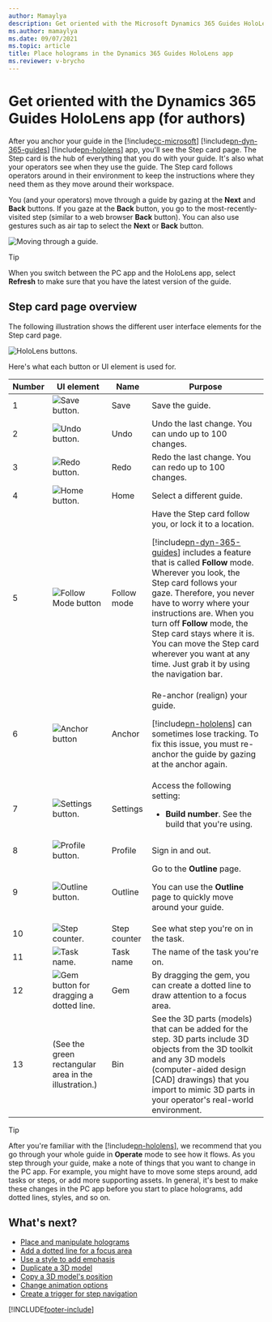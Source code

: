 ```yaml
---
author: Mamaylya
description: Get oriented with the Microsoft Dynamics 365 Guides HoloLens app, and learn how to place holograms, add styles, and more.
ms.author: mamaylya
ms.date: 09/07/2021
ms.topic: article
title: Place holograms in the Dynamics 365 Guides HoloLens app
ms.reviewer: v-brycho
---
```


# Get oriented with the Dynamics 365 Guides HoloLens app (for authors)

After you anchor your guide in the [!include[cc-microsoft](../includes/cc-microsoft.md)] [!include[pn-dyn-365-guides](../includes/pn-dyn-365-guides.md)] [!include[pn-hololens](../includes/pn-hololens.md)] app, you'll see the Step card page. The Step card is the hub of everything that you do with your guide. It's also what your operators see when they use the guide. The Step card follows operators around in their environment to keep the instructions where they need them as they move around their workspace.

You (and your operators) move through a guide by gazing at the **Next** and **Back** buttons. If you gaze at the **Back** button, you go to the most-recently-visited step (similar to a web browser **Back** button). You can also use gestures such as air tap to select the **Next** or **Back** button. 

![Moving through a guide.](media/navigate-example.PNG "Moving through a guide")

> [!TIP]
> When you switch between the PC app and the HoloLens app, select **Refresh** to make sure that you have the latest version of the guide.

## Step card page overview

The following illustration shows the different user interface elements for the Step card page.

![HoloLens buttons.](media/step-card-orientation-2.PNG "HoloLens buttons")

Here's what each button or UI element is used for.

| Number | UI element | Name | Purpose |
|---|---|---|---|
| 1 | ![Save button.](media/save-button.png "Save button") | Save | Save the guide. |
| 2 | ![Undo button.](media/undo-button.png "Undo button") | Undo | Undo the last change. You can undo up to 100 changes. |
| 3 | ![Redo button.](media/redo-button.png "Redo button") | Redo | Redo the last change. You can redo up to 100 changes. |
| 4 | ![Home button.](media/home-button.PNG "Home button") | Home | Select a different guide. |
| 5 | ![Follow Mode button](media/follow-button.PNG "Follow Mode button") | Follow mode | Have the Step card follow you, or lock it to a location.<p>[!include[pn-dyn-365-guides](../includes/pn-dyn-365-guides.md)] includes a feature that is called **Follow** mode. Wherever you look, the Step card follows your gaze. Therefore, you never have to worry where your instructions are. When you turn off **Follow** mode, the Step card stays where it is. You can move the Step card wherever you want at any time. Just grab it by using the navigation bar.</p> |
| 6 | ![Anchor button](media/anchor-button.PNG "Anchor button") | Anchor | Re-anchor (realign) your guide.<p>[!include[pn-hololens](../includes/pn-hololens.md)] can sometimes lose tracking. To fix this issue, you must re-anchor the guide by gazing at the anchor again.</p> |
| 7 | ![Settings button.](media/settings-button.PNG "Settings button") | Settings | Access the following setting:<ul><li>**Build number**. See the build that you're using.</li></ul> |
| 8 | ![Profile button.](media/profile-button.PNG "Profile button") | Profile | Sign in and out. |
| 9 | ![Outline button.](media/outline-button.png "Outline button") | Outline | Go to the **Outline** page.<p>You can use the **Outline** page to quickly move around your guide.</p> |
| 10 | ![Step counter.](media/step-progress.PNG "Step progress") | Step counter | See what step you're on in the task. |
| 11 | ![Task name.](media/task-name-hololens-app.PNG "Task name") | Task name | The name of the task you're on. |
| 12 | ![Gem button for dragging a dotted line.](media/gem.png "Gem button for dragging a dotted line") | Gem | By dragging the gem, you can create a dotted line to draw attention to a focus area. |
| 13 | (See the green rectangular area in the illustration.) | Bin | See the 3D parts (models) that can be added for the step. 3D parts include 3D objects from the 3D toolkit and any 3D models (computer-aided design \[CAD\] drawings) that you import to mimic 3D parts in your operator's real-world environment. |

> [!TIP]
> After you're familiar with the [!include[pn-hololens](../includes/pn-hololens.md)], we recommend that you go through your whole guide in **Operate** mode to see how it flows. As you step through your guide, make a note of things that you want to change in the PC app. For example, you might have to move some steps around, add tasks or steps, or add more supporting assets. In general, it's best to make these changes in the PC app before you start to place holograms, add dotted lines, styles, and so on.  

## What's next?

- [Place and manipulate holograms](hololens-app-place-holograms.md)
- [Add a dotted line for a focus area](hololens-app-dotted-line.md)
- [Use a style to add emphasis](hololens-app-styles.md)
- [Duplicate a 3D model](hololens-app-duplicate-model.md)
- [Copy a 3D model's position](hololens-app-copy-3D-model-position.md)
- [Change animation options](hololens-app-animations.md)
- [Create a trigger for step navigation](hololens-app-trigger.md)
    
[!INCLUDE[footer-include](../includes/footer-banner.md)]
